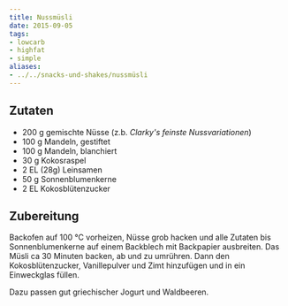 ```yaml
---
title: Nussmüsli
date: 2015-09-05
tags:
- lowcarb
- highfat
- simple
aliases:
- ../../snacks-und-shakes/nussmüsli
---
```


## Zutaten
- 200 g         gemischte Nüsse (z.b. *Clarky's feinste Nussvariationen*)
- 100 g         Mandeln, gestiftet
- 100 g         Mandeln, blanchiert
- 30 g          Kokosraspel
- 2 EL (28g)    Leinsamen
- 50 g          Sonnenblumenkerne
- 2 EL          Kokosblütenzucker

## Zubereitung
Backofen auf 100 °C vorheizen, Nüsse grob hacken und alle Zutaten bis Sonnenblumenkerne auf einem Backblech mit Backpapier ausbreiten. Das Müsli ca 30 Minuten backen, ab und zu umrühren. Dann den Kokosblütenzucker, Vanillepulver und Zimt hinzufügen und in ein Einweckglas füllen.

Dazu passen gut griechischer Jogurt und Waldbeeren.
